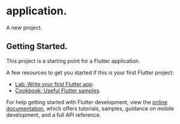 # application.

A new project.

## Getting Started.

This project is a starting point for a Flutter application.

A few resources to get you started if this is your first Flutter project:

- [Lab: Write your first Flutter app](https://docs.flutter.dev/get-started/codelab).
- [Cookbook: Useful Flutter samples](https://docs.flutter.dev/cookbook).

For help getting started with Flutter development, view the
[online documentation](https://docs.flutter.dev/), which offers tutorials,
samples, guidance on mobile development, and a full API reference.
